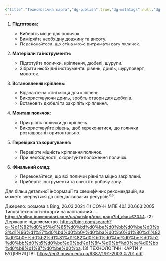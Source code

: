 ```yaml
---
{"title":"Технологічна карта","dg-publish":true,"dg-metatags":null,"dg-home":null,"permalink":"/vstanovlennya-polichok/tehnologichna-karta/","dgPassFrontmatter":true,"noteIcon":""}
---
```



1. **Підготовка:**
   - Виберіть місце для поличок.
   - Виміряйте необхідну довжину та висоту.
   - Переконайтеся, що стіна може витримати вагу поличок.

2. **Матеріали та інструменти:**
   - Підготуйте полички, кріплення, дюбелі, шурупи.
   - Зібрати необхідні інструменти: рівень, дриль, шуруповерт, молоток.

3. **Встановлення кріплень:**
   - Відзначте на стіні місця для кріплень.
   - Використовуючи дриль, зробіть отвори для дюбелів.
   - Встановіть дюбелі та закріпіть кріплення.

4. **Монтаж поличок:**
   - Прикріпіть полички до кріплень.
   - Використовуйте рівень, щоб переконатися, що полички розташовані горизонтально.

5. **Перевірка та коригування:**
   - Перевірте міцність кріплення поличок.
   - При необхідності, скоригуйте положення поличок.

6. **Фінальний огляд:**
   - Переконайтеся, що всі полички рівні та міцно закріплені.
   - Приберіть інструменти та очистіть робочу зону.

Для більш детальної інформації та специфічних рекомендацій, ви можете звернутися до спеціалізованих ресурсів¹²³.

Джерело: розмова з Bing, 26.03.2024
(1) СОУ-Н МПЕ 40.1.20.663:2005 Типові технологічні карти на капітальний .... https://online.budstandart.com/ua/catalog/doc-page?id_doc=67344.
(2) Державне підприємство. https://bing.com/search?q=%d1%82%d0%b5%d1%85%d0%bd%d0%be%d0%bb%d0%be%d0%b3%d1%96%d1%87%d0%bd%d0%b0+%d0%ba%d0%b0%d1%80%d1%82%d0%b0+%d0%b2%d1%81%d1%82%d0%b0%d0%bd%d0%be%d0%b2%d0%bb%d0%b5%d0%bd%d0%bd%d1%8f+%d0%bf%d0%be%d0%bb%d0%b8%d1%87%d0%be%d0%ba.
(3) ТЕХНОЛОГІЧНІ КАРТИ У БУДІВНИЦТВІ. https://ep3.nuwm.edu.ua/9387/1/91-2003.%201.pdf.